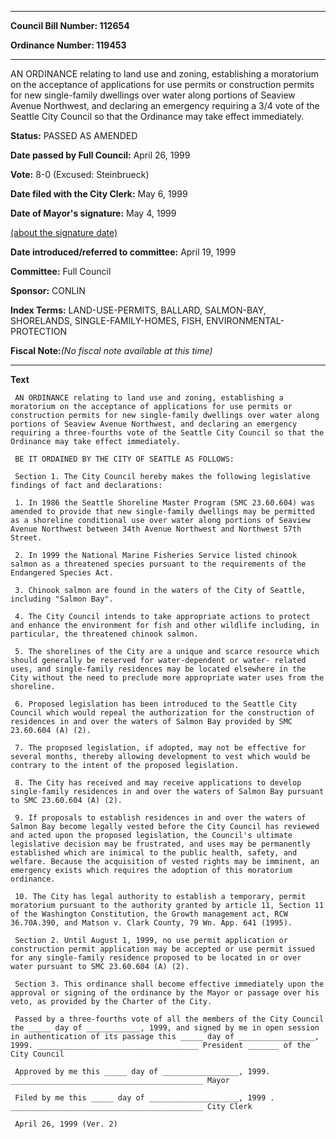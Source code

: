 

********

**Council Bill Number: 112654**
   
**Ordinance Number: 119453**
********

 AN ORDINANCE relating to land use and zoning, establishing a moratorium on the acceptance of applications for use permits or construction permits for new single-family dwellings over water along portions of Seaview Avenue Northwest, and declaring an emergency requiring a 3/4 vote of the Seattle City Council so that the Ordinance may take effect immediately.

**Status:** PASSED AS AMENDED
   
**Date passed by Full Council:** April 26, 1999
   
**Vote:** 8-0 (Excused: Steinbrueck)
   
**Date filed with the City Clerk:** May 6, 1999
   
**Date of Mayor's signature:** May 4, 1999
   
[(about the signature date)](/~public/approvaldate.htm)
   
   
   
**Date introduced/referred to committee:** April 19, 1999
   
**Committee:** Full Council
   
**Sponsor:** CONLIN
   
   
**Index Terms:** LAND-USE-PERMITS, BALLARD, SALMON-BAY, SHORELANDS, SINGLE-FAMILY-HOMES, FISH, ENVIRONMENTAL-PROTECTION

**Fiscal Note:**_(No fiscal note available at this time)_

********

**Text**
   
```
 AN ORDINANCE relating to land use and zoning, establishing a moratorium on the acceptance of applications for use permits or construction permits for new single-family dwellings over water along portions of Seaview Avenue Northwest, and declaring an emergency requiring a three-fourths vote of the Seattle City Council so that the Ordinance may take effect immediately.

 BE IT ORDAINED BY THE CITY OF SEATTLE AS FOLLOWS:

 Section 1. The City Council hereby makes the following legislative findings of fact and declarations:

 1. In 1986 the Seattle Shoreline Master Program (SMC 23.60.604) was amended to provide that new single-family dwellings may be permitted as a shoreline conditional use over water along portions of Seaview Avenue Northwest between 34th Avenue Northwest and Northwest 57th Street.

 2. In 1999 the National Marine Fisheries Service listed chinook salmon as a threatened species pursuant to the requirements of the Endangered Species Act.

 3. Chinook salmon are found in the waters of the City of Seattle, including "Salmon Bay".

 4. The City Council intends to take appropriate actions to protect and enhance the environment for fish and other wildlife including, in particular, the threatened chinook salmon.

 5. The shorelines of the City are a unique and scarce resource which should generally be reserved for water-dependent or water- related uses, and single-family residences may be located elsewhere in the City without the need to preclude more appropriate water uses from the shoreline.

 6. Proposed legislation has been introduced to the Seattle City Council which would repeal the authorization for the construction of residences in and over the waters of Salmon Bay provided by SMC 23.60.604 (A) (2).

 7. The proposed legislation, if adopted, may not be effective for several months, thereby allowing development to vest which would be contrary to the intent of the proposed legislation.

 8. The City has received and may receive applications to develop single-family residences in and over the waters of Salmon Bay pursuant to SMC 23.60.604 (A) (2).

 9. If proposals to establish residences in and over the waters of Salmon Bay become legally vested before the City Council has reviewed and acted upon the proposed legislation, the Council's ultimate legislative decision may be frustrated, and uses may be permanently established which are inimical to the public health, safety, and welfare. Because the acquisition of vested rights may be imminent, an emergency exists which requires the adoption of this moratorium ordinance.

 10. The City has legal authority to establish a temporary, permit moratorium pursuant to the authority granted by article 11, Section 11 of the Washington Constitution, the Growth management act, RCW 36.70A.390, and Matson v. Clark County, 79 Wn. App. 641 (1995).

 Section 2. Until August 1, 1999, no use permit application or construction permit application may be accepted or use permit issued for any single-family residence proposed to be located in or over water pursuant to SMC 23.60.604 (A) (2).

 Section 3. This ordinance shall become effective immediately upon the approval or signing of the ordinance by the Mayor or passage over his veto, as provided by the Charter of the City.

 Passed by a three-fourths vote of all the members of the City Council the _____ day of ____________, 1999, and signed by me in open session in authentication of its passage this _____ day of _________________, 1999. ____________________________________ President _______ of the City Council

 Approved by me this _____ day of _________________, 1999. ___________________________________________ Mayor

 Filed by me this _____ day of ____________________, 1999 . ___________________________________________ City Clerk

 April 26, 1999 (Ver. 2)

```
